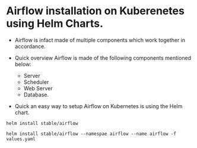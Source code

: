 # Airflow installation on Kuberenetes using Helm Charts.

- Airflow is infact made of multiple components which work together in accordance.

- Quick overview Airflow is made of the following components mentioned below:
    - Server
    - Scheduler
    - Web Server
    - Database.

- Quick an easy way to setup Airflow on Kubernetes is using the Helm chart.


```
helm install stable/airflow
```

```
helm install stable/airflow --namespae airflow --name airflow -f values.yaml
```


